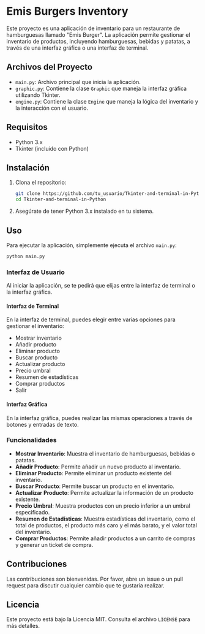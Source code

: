 # Emis Burgers Inventory

Este proyecto es una aplicación de inventario para un restaurante de hamburguesas llamado "Emis Burger". La aplicación permite gestionar el inventario de productos, incluyendo hamburguesas, bebidas y patatas, a través de una interfaz gráfica o una interfaz de terminal.

## Archivos del Proyecto

- `main.py`: Archivo principal que inicia la aplicación.
- `graphic.py`: Contiene la clase `Graphic` que maneja la interfaz gráfica utilizando Tkinter.
- `engine.py`: Contiene la clase `Engine` que maneja la lógica del inventario y la interacción con el usuario.

## Requisitos

- Python 3.x
- Tkinter (incluido con Python)

## Instalación

1. Clona el repositorio:
    ```bash
    git clone https://github.com/tu_usuario/Tkinter-and-terminal-in-Python.git
    cd Tkinter-and-terminal-in-Python
    ```

2. Asegúrate de tener Python 3.x instalado en tu sistema.

## Uso

Para ejecutar la aplicación, simplemente ejecuta el archivo `main.py`:

```bash
python main.py
```

### Interfaz de Usuario

Al iniciar la aplicación, se te pedirá que elijas entre la interfaz de terminal o la interfaz gráfica.

#### Interfaz de Terminal

En la interfaz de terminal, puedes elegir entre varias opciones para gestionar el inventario:

- Mostrar inventario
- Añadir producto
- Eliminar producto
- Buscar producto
- Actualizar producto
- Precio umbral
- Resumen de estadísticas
- Comprar productos
- Salir

#### Interfaz Gráfica

En la interfaz gráfica, puedes realizar las mismas operaciones a través de botones y entradas de texto.

### Funcionalidades

- **Mostrar Inventario**: Muestra el inventario de hamburguesas, bebidas o patatas.
- **Añadir Producto**: Permite añadir un nuevo producto al inventario.
- **Eliminar Producto**: Permite eliminar un producto existente del inventario.
- **Buscar Producto**: Permite buscar un producto en el inventario.
- **Actualizar Producto**: Permite actualizar la información de un producto existente.
- **Precio Umbral**: Muestra productos con un precio inferior a un umbral especificado.
- **Resumen de Estadísticas**: Muestra estadísticas del inventario, como el total de productos, el producto más caro y el más barato, y el valor total del inventario.
- **Comprar Productos**: Permite añadir productos a un carrito de compras y generar un ticket de compra.

## Contribuciones

Las contribuciones son bienvenidas. Por favor, abre un issue o un pull request para discutir cualquier cambio que te gustaría realizar.

## Licencia

Este proyecto está bajo la Licencia MIT. Consulta el archivo `LICENSE` para más detalles.

